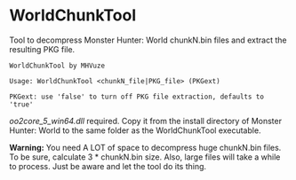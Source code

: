 # WorldChunkTool
Tool to decompress Monster Hunter: World chunkN.bin files and extract the resulting PKG file.

```
WorldChunkTool by MHVuze

Usage: WorldChunkTool <chunkN_file|PKG_file> (PKGext)

PKGext: use 'false' to turn off PKG file extraction, defaults to 'true'
```

*oo2core_5_win64.dll* required. Copy it from the install directory of Monster Hunter: World to the same folder as the WorldChunkTool executable.

**Warning:** You need A LOT of space to decompress huge chunkN.bin files. To be sure, calculate 3 * chunkN.bin size. Also, large files will take a while to process. Just be aware and let the tool do its thing.
